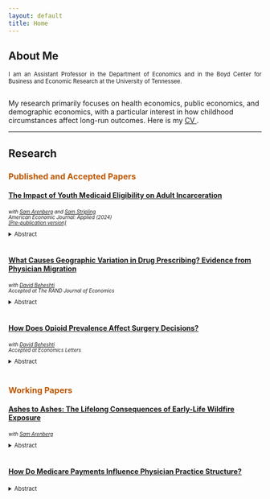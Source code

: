 ```yaml
---
layout: default
title: Home
---
```


<h2> About Me </h2> 
<p align="justify" style="font-size:80%;"> I am an Assistant Professor in the Department of Economics and in the Boyd Center for Business and Economic Research at the University of Tennessee. <br/>
<br/>  
  
My research primarily focuses on health economics, public economics, and demographic economics, with a particular interest in how childhood circumstances affect long-run outcomes. Here is my <a href="https://sethneller.github.io/neller_cv.pdf"> CV </a>.
<br/>

<hr>
  
<h2> Research </h2> 

<h3 style="color:#bf5700;"> Published and Accepted Papers  </h3>

<h4><a href="https://www.aeaweb.org/articles?id=10.1257/app.20200785">The Impact of Youth Medicaid Eligibility on Adult Incarceration</a> </h4>  
<p style="font-size:70%;"><i> with <a href="https://samuelarenberg.com/">Sam Arenberg</a> and <a href="https://samstripling.com/">Sam Stripling</a> <br/>
American Economic Journal: Applied (2024) <br/>
<a href="https://sethneller.github.io/papers/Medicaid_and_incarceration.pdf"> [Pre-publication version] </a> </i> </p>

<details>
 <summary style="font-size:80%;"> Abstract </summary>
    <p align="justify" style="font-size:80%;"> This paper identifies an important spillover associated with public health insurance: reduced incarceration. In 1990, Congress passed legislation that  increased Medicaid eligibility for individuals born after September 30, 1983. We show that Black children born just after the cutoff are 5 percent less likely to be incarcerated by age 28, driven primarily by a decrease in incarcerations connected to financially motivated offenses. Children of other races, who experienced almost no gain in Medicaid coverage as a result of the policy, demonstrate no such declines. We find that reduced incarceration in adulthood substantially offsets the initial costs of expanding eligibility. </p>
</details>
<br/>

<h4> <a href="https://sethneller.github.io/papers/beheshti_neller_physician_prescribing.pdf"> What Causes Geographic Variation in Drug Prescribing? Evidence from Physician Migration</a> </h4> 
<p style="font-size:70%;"><i> with <a href="https://sites.google.com/view/davidbeheshti">David Beheshti</a> <br/>
Accepted at The RAND Journal of Economics </i> </p>


<details>
 <summary style="font-size:80%;"> Abstract </summary>
    <p align="justify" style="font-size:80%;"> In this paper, we examine the importance of individual physicians in explaining the significant variation in prescription drug spending in Medicare Part D. By tracking
prescribing behavior before and after physician relocations, we find that movers’ prescribing converges toward the average of their new location. However, this convergence is far from complete, highlighting the importance of idiosyncratic physician-specific factors. Overall, these physician-specific factors explain about 60 to 70 percent of the cross-sectional variation in prescription drug spending, suggesting that physicians are one of the most important supply-side determinants of this variation. We investigate several potential mechanisms behind this partial convergence. </p>
</details>
<br/>


<h4> <a href="https://sethneller.github.io/papers/Opiod_and_Surgeries.pdf"> How Does Opioid Prevalence Affect Surgery Decisions?</a> </h4> 
<p style="font-size:70%;"><i> with <a href="https://sites.google.com/view/davidbeheshti">David Beheshti</a> <br/> 
Accepted at Economics Letters </i> </p>

<details>
 <summary style="font-size:80%;"> Abstract </summary>
    <p align="justify" style="font-size:80%;"> This paper studies how the prevalence of opioids affects joint physician-patient decisions over medical procedures. Following Alpert et al. (2022), we utilize variation in
opioid exposure due to state policies that affected OxyContin’s marketing and market entry. Our results suggest that higher availability of opioids led to a substantial (21%) increase in the number of elective surgical discharges, such as knee replacements, hip replacements, and back surgeries. We also consider effects for non-elective surgical discharges—procedures where we expect a much smaller response to the availability of opioids—and find a statistically insignificant increase of 1%. Finally, we investigate medical discharges—procedures where no response is expected—and find no detectable effect. This increase in elective procedures is consistent with a model of physician behavior that incorporates patient pain and post-surgical well-being into surgical decisions and where decreases in the “hassle” of prescribing pain-reducing medication pushes marginal patients to undergo surgeries that they might not otherwise elect. Our results highlight an important tradeoff: while liberal opioid prescribing has led to widespread misuse and abuse, the availability of opioids may allow some patients to undergo quality-of-life improving surgeries that would otherwise be too painful. </p>
</details>
<br/>

<h3 style="color:#bf5700;"> Working Papers </h3>

<h4> <a href="https://sethneller.github.io/papers/Ashes_to_Ashes_Working_Paper.pdf"> Ashes to Ashes: The Lifelong Consequences of Early-Life Wildfire Exposure</a> </h4>
 <p style="font-size:70%;"> <i> with <a href="https://samuelarenberg.com/">Sam Arenberg</a> </i> </p>

<details>
 <summary style="font-size:80%;"> Abstract </summary>
      <p align="justify" style="font-size:80%;"> This paper assesses the impact of in utero and early-childhood exposure to wildfire smoke on longevity as well as economic achievement, human capital accumulation, and disability in mid-to-late adulthood. To identify areas that were exposed to wildfire pollution, we leverage mid-20th century (1930-1969) California wildfires and smoke dispersion modeling. We then combine these wildfire pollution data with comprehensive, restricted-use administrative data from the Social Security Administration and Census Bureau.  These linked data allow us to measure childhood wildfire smoke exposure for four decades of birth cohorts and to observe a rich set of later-life outcomes. Using these data, we exploit plausibly exogenous variation in smoke exposure--which is a function of fire timing and size as well as wind direction and speed--to identify long-run effects. We find that moving from the 25th to 75th percentile of early-life wildfire smoke exposure results in 1.7 additional deaths before age 55 per 1,000 individuals, conditional on surviving past early childhood. Aggregating these effects across ages 30 to 80 translates to 46 life years lost per 1,000 persons. We further find that smoke exposure results in unfavorable changes to a wide range of later-life outcomes across economic achievement, educational attainment, and disability measures. From these results, we estimate that each child born in California during our sample period sustained, on average, approximately $22,000 of discounted damages in lost life expectancy and lost earnings due to wildfire smoke. These findings suggest that warming temperatures, which exacerbate the duration and intensity of wildfire seasons, are already meaningfully affecting the life cycles of exposed children through increased smoke exposure. </p>
  </details>
<br/>


<h4> <a href="https://sethneller.github.io/papers/Practice_structure.pdf">How Do Medicare Payments Influence Physician Practice Structure?</a> </h4>

<details>
 <summary style="font-size:80%;"> Abstract </summary>
    <p align="justify" style="font-size:80%;"> This paper exploits spatial discontinuities in Medicare payment rates to estimate the effect of reimbursements on primary care physicians’ choice of organizational structure. I find that a 1 percent increase in Medicare reimbursement leads to a 1.7 to 2.2 percentage point increase in primary care doctors who practice with a small group (defined as 25 providers or fewer). This effect is driven by changes in the tails of the practice size distribution: a 1.8 percentage point increase in physicians who are affiliated with the smallest (1- or 2-provider) practice groups with a corresponding decrease in physicians joining very large practices (≥ 150 providers). I do not, however, detect any evidence of physician sorting or bunching around the boundary in response to differential payment, supporting the underlying assumptions of my regression discontinuity design. Accordingly, my findings suggest that Medicare pricing may be a factor in the trend of consolidation in the physician and clinical services market. </p>
</details>
<br/>
